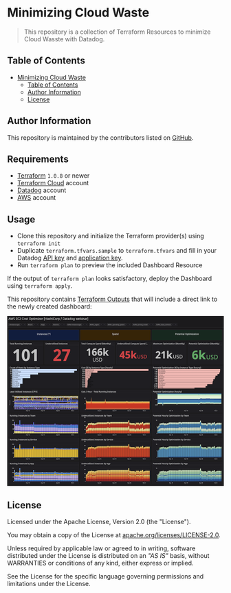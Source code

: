 # Minimizing Cloud Waste

> This repository is a collection of Terraform Resources to minimize Cloud Wasste with Datadog.

## Table of Contents

- [Minimizing Cloud Waste](#minimizing-cloud-waste)
  - [Table of Contents](#table-of-contents)
  - [Author Information](#author-information)
  - [License](#license)

## Author Information

This repository is maintained by the contributors listed on [GitHub](https://github.com/ksatirli/minimizing-cloud-waste/graphs/contributors).

## Requirements

* [Terraform](https://www.terraform.io/downloads.html) `1.0.8` or newer
* [Terraform Cloud](https://app.terraform.io/signup/account) account
* [Datadog](https://app.datadoghq.com/signup) account
* [AWS](https://portal.aws.amazon.com/billing/signup) account

## Usage

* Clone this repository and initialize the Terraform provider(s) using `terraform init`
* Duplicate `terraform.tfvars.sample` to `terraform.tfvars` and fill in your Datadog [API key](https://app.datadoghq.com/account/settings#api) and [application key](https://app.datadoghq.com/access/application-keys).
* Run `terraform plan` to preview the included Dashboard Resource

If the output of `terraform plan` looks satisfactory, deploy the Dashboard using `terraform apply`.

This repository contains [Terraform Outputs](https://www.terraform.io/docs/language/values/outputs.html) that will include a direct link to the newly created dashboard:

![Minimize Cloud Waste with Terraform and Datadog](images/dashboard.png)

## License

Licensed under the Apache License, Version 2.0 (the "License").

You may obtain a copy of the License at [apache.org/licenses/LICENSE-2.0](http://www.apache.org/licenses/LICENSE-2.0).

Unless required by applicable law or agreed to in writing, software distributed under the License is distributed on an _"AS IS"_ basis, without WARRANTIES or conditions of any kind, either express or implied.

See the License for the specific language governing permissions and limitations under the License.

